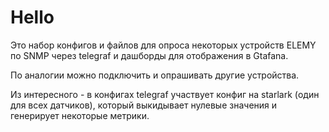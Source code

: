 # Hello

Это набор конфигов и файлов для опроса некоторых устройств ELEMY по SNMP через telegraf и дашборды для отображения в Gtafana.

По аналогии можно подключить и опрашивать другие устройства.

Из интересного - в конфигах telegraf участвует конфиг на starlark (один для всех датчиков), который выкидывает нулевые значения и генерирует некоторые метрики. 


